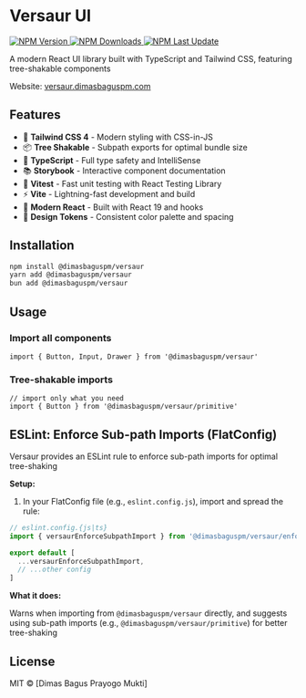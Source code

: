 
# Versaur UI

<p align="left">
  <a href="https://www.npmjs.com/package/@dimasbaguspm/versaur" target="_blank" rel="noopener noreferrer">
    <img src="https://img.shields.io/npm/v/%40dimasbaguspm%2Fversaur?style=flat-square&color=%23e07a5f" alt="NPM Version" />
  </a>
  <a href="https://www.npmjs.com/package/@dimasbaguspm/versaur" target="_blank" rel="noopener noreferrer">
    <img src="https://img.shields.io/npm/dy/%40dimasbaguspm%2Fversaur?style=flat-square&color=%2381b29a" alt="NPM Downloads" />
  </a>
  <a href="https://www.npmjs.com/package/@dimasbaguspm/versaur" target="_blank" rel="noopener noreferrer">
    <img src="https://img.shields.io/npm/last-update/%40dimasbaguspm%2Fversaur?style=flat-square&color=%2384a5c0" alt="NPM Last Update" />
  </a>
</p>

A modern React UI library built with TypeScript and Tailwind CSS, featuring tree-shakable components

Website: [versaur.dimasbaguspm.com](https://versaur.dimasbaguspm.com)


## Features

- 🎨 **Tailwind CSS 4** - Modern styling with CSS-in-JS
- 📦 **Tree Shakable** - Subpath exports for optimal bundle size
- 🔧 **TypeScript** - Full type safety and IntelliSense
- 📚 **Storybook** - Interactive component documentation
- 🧪 **Vitest** - Fast unit testing with React Testing Library
- ⚡ **Vite** - Lightning-fast development and build
- 🎯 **Modern React** - Built with React 19 and hooks
- 🎨 **Design Tokens** - Consistent color palette and spacing


## Installation

```bash
npm install @dimasbaguspm/versaur
yarn add @dimasbaguspm/versaur
bun add @dimasbaguspm/versaur
```

## Usage

### Import all components

```tsx
import { Button, Input, Drawer } from '@dimasbaguspm/versaur'
```

### Tree-shakable imports

```tsx
// import only what you need
import { Button } from '@dimasbaguspm/versaur/primitive'
```


## ESLint: Enforce Sub-path Imports (FlatConfig)

Versaur provides an ESLint rule to enforce sub-path imports for optimal tree-shaking

**Setup:**

1. In your FlatConfig file (e.g., `eslint.config.js`), import and spread the rule:

```js
// eslint.config.{js|ts}
import { versaurEnforceSubpathImport } from '@dimasbaguspm/versaur/enforce-subpath-import'

export default [
  ...versaurEnforceSubpathImport,
  // ...other config
]
```

**What it does:**

Warns when importing from `@dimasbaguspm/versaur` directly, and suggests using sub-path imports (e.g., `@dimasbaguspm/versaur/primitive`) for better tree-shaking

## License

MIT © [Dimas Bagus Prayogo Mukti]
